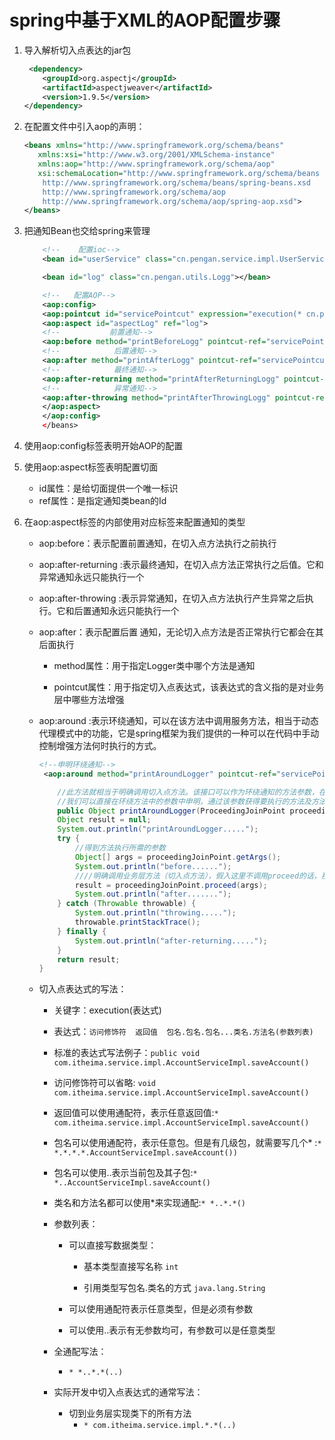 # spring中基于XML的AOP配置步骤

1. 导入解析切入点表达的jar包

    ```xml
     <dependency>
        <groupId>org.aspectj</groupId>
        <artifactId>aspectjweaver</artifactId>
        <version>1.9.5</version>
    </dependency>
    ```

2. 在配置文件中引入aop的声明：

    ```xml
    <beans xmlns="http://www.springframework.org/schema/beans"
       xmlns:xsi="http://www.w3.org/2001/XMLSchema-instance"
       xmlns:aop="http://www.springframework.org/schema/aop"
       xsi:schemaLocation="http://www.springframework.org/schema/beans
        http://www.springframework.org/schema/beans/spring-beans.xsd
        http://www.springframework.org/schema/aop
        http://www.springframework.org/schema/aop/spring-aop.xsd">
    </beans>
    ```

3. 把通知Bean也交给spring来管理

    ```xml
        <!--    配置ioc-->
        <bean id="userService" class="cn.pengan.service.impl.UserService"></bean>

        <bean id="log" class="cn.pengan.utils.Logg"></bean>

        <!--   配置AOP-->
        <aop:config>
        <aop:pointcut id="servicePointcut" expression="execution(* cn.pengan.service.impl.*.*(..))"/>
        <aop:aspect id="aspectLog" ref="log">
        <!--           前置通知-->
        <aop:before method="printBeforeLogg" pointcut-ref="servicePointcut"></aop:before>
        <!--            后置通知-->
        <aop:after method="printAfterLogg" pointcut-ref="servicePointcut"></aop:after>
        <!--            最终通知-->
        <aop:after-returning method="printAfterReturningLogg" pointcut-ref="servicePointcut"></aop:after-returning>
        <!--            异常通知-->
        <aop:after-throwing method="printAfterThrowingLogg" pointcut-ref="servicePointcut"></aop:after-throwing>
        </aop:aspect>
        </aop:config>
        </beans>
    ```

4. 使用aop:config标签表明开始AOP的配置

5. 使用aop:aspect标签表明配置切面
    * id属性：是给切面提供一个唯一标识
    * ref属性：是指定通知类bean的Id

6. 在aop:aspect标签的内部使用对应标签来配置通知的类型
    * aop:before：表示配置前置通知，在切入点方法执行之前执行
    * aop:after-returning :表示最终通知，在切入点方法正常执行之后值。它和异常通知永远只能执行一个
    * aop:after-throwing :表示异常通知，在切入点方法执行产生异常之后执行。它和后置通知永远只能执行一个
    * aop:after：表示配置后置 通知，无论切入点方法是否正常执行它都会在其后面执行
        * method属性：用于指定Logger类中哪个方法是通知

        * pointcut属性：用于指定切入点表达式，该表达式的含义指的是对业务层中哪些方法增强

    * aop:around :表示环绕通知，可以在该方法中调用服务方法，相当于动态代理模式中的功能，它是spring框架为我们提供的一种可以在代码中手动控制增强方法何时执行的方式。

        ```xml
        <!--申明环绕通知-->
         <aop:around method="printAroundLogger" pointcut-ref="servicePointcut"></aop:around>
        ```

        ```java
            //此方法就相当于明确调用切入点方法。该接口可以作为环绕通知的方法参数，在程序执行时，spring框架会为我们提供该接口的实现类供我们使用。
            //我们可以直接在环绕方法中的参数中申明，通过该参数获得要执行的方法及方法的构造函数
            public Object printAroundLogger(ProceedingJoinPoint proceedingJoinPoint) {
            Object result = null;
            System.out.println("printAroundLogger.....");
            try {
                //得到方法执行所需的参数
                Object[] args = proceedingJoinPoint.getArgs();
                System.out.println("before......");
                ////明确调用业务层方法（切入点方法），假入这里不调用proceed的话，那我们的服务层方法则不会执行
                result = proceedingJoinPoint.proceed(args);
                System.out.println("after.......");
            } catch (Throwable throwable) {
                System.out.println("throwing.....");
                throwable.printStackTrace();
            } finally {
                System.out.println("after-returning.....");
            }
            return result;
        }
        ```

    * 切入点表达式的写法：
        * 关键字：execution(表达式)

        * 表达式：`访问修饰符  返回值  包名.包名.包名...类名.方法名(参数列表)`

        * 标准的表达式写法例子：`public void com.itheima.service.impl.AccountServiceImpl.saveAccount()`

        * 访问修饰符可以省略: `void com.itheima.service.impl.AccountServiceImpl.saveAccount()`

        * 返回值可以使用通配符，表示任意返回值:`* com.itheima.service.impl.AccountServiceImpl.saveAccount()`

        * 包名可以使用通配符，表示任意包。但是有几级包，就需要写几个* :`* *.*.*.*.AccountServiceImpl.saveAccount())`

        * 包名可以使用..表示当前包及其子包:`* *..AccountServiceImpl.saveAccount()`

        * 类名和方法名都可以使用*来实现通配:`* *..*.*()`

        * 参数列表：
            * 可以直接写数据类型：
                * 基本类型直接写名称  `int`

                * 引用类型写包名.类名的方式   `java.lang.String`

            * 可以使用通配符表示任意类型，但是必须有参数

            * 可以使用..表示有无参数均可，有参数可以是任意类型

        * 全通配写法：
            * `* *..*.*(..)`

        * 实际开发中切入点表达式的通常写法：
            * 切到业务层实现类下的所有方法
                * `* com.itheima.service.impl.*.*(..)`
